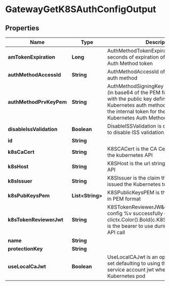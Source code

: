 

# GatewayGetK8SAuthConfigOutput

## Properties

Name | Type | Description | Notes
------------ | ------------- | ------------- | -------------
**amTokenExpiration** | **Long** | AuthMethodTokenExpiration is time in seconds of expiration of the Akeyless Kube Auth Method token |  [optional]
**authMethodAccessId** | **String** | AuthMethodAccessId of the Kubernetes auth method |  [optional]
**authMethodPrvKeyPem** | **String** | AuthMethodSigningKey is the private key (in base64 of the PEM format) associated with the public key defined in the Kubernetes auth method, that used to sign the internal token for the Akeyless Kubernetes Auth Method |  [optional]
**disableIssValidation** | **Boolean** | DisableISSValidation is optional parameter to disable ISS validation |  [optional]
**id** | **String** |  |  [optional]
**k8sCaCert** | **String** | K8SCACert is the CA Cert to use to call into the kubernetes API |  [optional]
**k8sHost** | **String** | K8SHost is the url string for the kubernetes API |  [optional]
**k8sIssuer** | **String** | K8SIssuer is the claim that specifies who issued the Kubernetes token |  [optional]
**k8sPubKeysPem** | **List&lt;String&gt;** | K8SPublicKeysPEM is the list of public key in PEM format |  [optional]
**k8sTokenReviewerJwt** | **String** | K8STokenReviewerJW\&quot;K8S Auth config %v successfully created\\n\&quot;, clictx.Color().Bold(c.K8SAuthConfigName)T is the bearer to use during the TokenReview API call |  [optional]
**name** | **String** |  |  [optional]
**protectionKey** | **String** |  |  [optional]
**useLocalCaJwt** | **Boolean** | UseLocalCAJwt is an optional parameter to set defaulting to using the local CA cert and service account jwt when running in a Kubernetes pod |  [optional]



